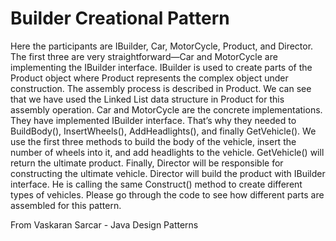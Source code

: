 # Builder Creational Pattern 
Here the participants are IBuilder, Car, MotorCycle, Product, and Director. The first three are very
straightforward—Car and MotorCycle are implementing the IBuilder interface. IBuilder is used to create
parts of the Product object where Product represents the complex object under construction. The assembly
process is described in Product. We can see that we have used the Linked List data structure in Product for
this assembly operation.
Car and MotorCycle are the concrete implementations. They have implemented IBuilder interface.
That’s why they needed to BuildBody(), InsertWheels(), AddHeadlights(), and finally GetVehicle(). We
use the first three methods to build the body of the vehicle, insert the number of wheels into it, and add
headlights to the vehicle. GetVehicle() will return the ultimate product. Finally, Director will be responsible
for constructing the ultimate vehicle. Director will build the product with IBuilder interface. He is calling the
same Construct() method to create different types of vehicles.
Please go through the code to see how different parts are assembled for this pattern.

From Vaskaran Sarcar - Java Design Patterns